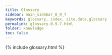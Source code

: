 ```yaml
---
title: Glossary
sidebar: main_sidebar_0_9_7
keywords: glossary, index, site.data.glossary
permalink: glossary.0.9.7.html
folder: knowledge
toc: false
---
```


{% include glossary.html %}

